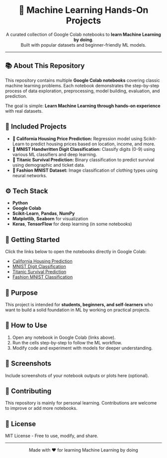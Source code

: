 <h1 align="center">🤖 Machine Learning Hands-On Projects</h1>

<p align="center">
  A curated collection of Google Colab notebooks to <strong>learn Machine Learning by doing</strong>. <br>
  Built with popular datasets and beginner-friendly ML models.
</p>

<hr>

<h2>📚 About This Repository</h2>

<p>
  This repository contains multiple <strong>Google Colab notebooks</strong> covering classic machine learning problems. Each notebook demonstrates the step-by-step process of data exploration, preprocessing, model building, evaluation, and prediction.
</p>

<p>
  The goal is simple: <strong>Learn Machine Learning through hands-on experience</strong> with real datasets.
</p>

<h2>🧠 Included Projects</h2>

<ul>
  <li><strong>🏡 California Housing Price Prediction:</strong> Regression model using Scikit-Learn to predict housing prices based on location, income, and more.</li>
  <li><strong>🔢 MNIST Handwritten Digit Classification:</strong> Classify digits (0-9) using various ML classifiers and deep learning.</li>
  <li><strong>🚢 Titanic Survival Prediction:</strong> Binary classification to predict survival using demographic and ticket data.</li>
  <li><strong>👚 Fashion MNIST Dataset:</strong> Image classification of clothing types using neural networks.</li>
</ul>

<h2>⚙️ Tech Stack</h2>

<ul>
  <li><strong>Python</strong></li>
  <li><strong>Google Colab</strong></li>
  <li><strong>Scikit-Learn</strong>, <strong>Pandas</strong>, <strong>NumPy</strong></li>
  <li><strong>Matplotlib</strong>, <strong>Seaborn</strong> for visualization</li>
  <li><strong>Keras</strong>, <strong>TensorFlow</strong> for deep learning (in some notebooks)</li>
</ul>

<h2>🚀 Getting Started</h2>

<p>Click the links below to open the notebooks directly in Google Colab:</p>

<ul>
  <li><a href="YOUR_LINK_HERE">California Housing Prediction</a></li>
  <li><a href="YOUR_LINK_HERE">MNIST Digit Classification</a></li>
  <li><a href="YOUR_LINK_HERE">Titanic Survival Prediction</a></li>
  <li><a href="YOUR_LINK_HERE">Fashion MNIST Classification</a></li>
</ul>

<h2>🎯 Purpose</h2>

<p>
  This project is intended for <strong>students, beginners, and self-learners</strong> who want to build a solid foundation in ML by working on practical projects.
</p>

<h2>📌 How to Use</h2>

<ol>
  <li>Open any notebook in Google Colab (links above).</li>
  <li>Run the cells step-by-step to follow the ML workflow.</li>
  <li>Modify code and experiment with models for deeper understanding.</li>
</ol>

<h2>📸 Screenshots</h2>

<p>Include screenshots of your notebook outputs or plots here (optional).</p>

<h2>🙌 Contributing</h2>

<p>This repository is mainly for personal learning. Contributions are welcome to improve or add more notebooks.</p>

<h2>📄 License</h2>

<p>MIT License - Free to use, modify, and share.</p>

<hr>

<p align="center">Made with ❤️ for learning Machine Learning by doing</p>
